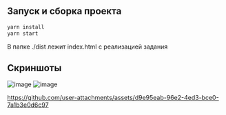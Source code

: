 ## Запуск и сборка проекта

```bash 
yarn install
yarn start
```

В папке ./dist лежит index.html с реализацией задания

## Скриншоты
![image](https://github.com/user-attachments/assets/0aeaffee-b241-4213-8357-4ab0a82e0ae1)
![image](https://github.com/user-attachments/assets/f74c327a-01ab-4b3e-9535-2160a0c26ed4)



https://github.com/user-attachments/assets/d9e95eab-96e2-4ed3-bce0-7a1b3e0d6c97

